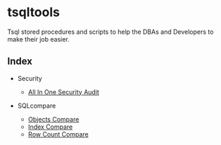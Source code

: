 # tsqltools
Tsql stored procedures and scripts to help the DBAs and Developers to make their job easier.

## Index
* Security
	* [All In One Security Audit](https://github.com/SqlAdmin/tsqltools/blob/master/Security%20Audit/tsqltools_AllInOneSecurityAudit.sql)

* SQLcompare
	* [Objects Compare](https://github.com/SqlAdmin/tsqltools/blob/master/SQLCompare/TsqlTools-SQLcompare-ObjectsCompare.sql)
	* [Index Compare](https://github.com/SqlAdmin/tsqltools/blob/master/SQLCompare/TsqlTools-SQLcompare-IndexCompare.sql)
    * [Row Count Compare](https://github.com/SqlAdmin/tsqltools/blob/master/SQLCompare/TsqlTools-SQLcompare-RowsCompare.sql)